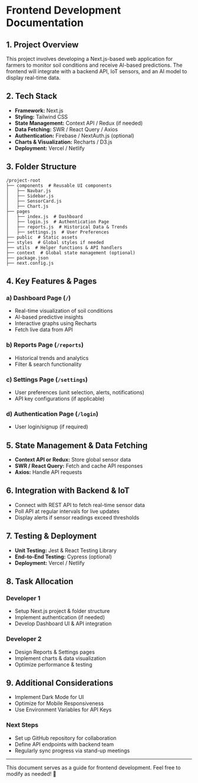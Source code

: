 # Frontend Development Documentation

## 1. Project Overview
This project involves developing a Next.js-based web application for farmers to monitor soil conditions and receive AI-based predictions. The frontend will integrate with a backend API, IoT sensors, and an AI model to display real-time data.

## 2. Tech Stack
- **Framework:** Next.js
- **Styling:** Tailwind CSS
- **State Management:** Context API / Redux (if needed)
- **Data Fetching:** SWR / React Query / Axios
- **Authentication:** Firebase / NextAuth.js (optional)
- **Charts & Visualization:** Recharts / D3.js
- **Deployment:** Vercel / Netlify

## 3. Folder Structure
```
/project-root
├── components  # Reusable UI components
│   ├── Navbar.js
│   ├── Sidebar.js
│   ├── SensorCard.js
│   ├── Chart.js
├── pages
│   ├── index.js  # Dashboard
│   ├── login.js  # Authentication Page
│   ├── reports.js  # Historical Data & Trends
│   ├── settings.js  # User Preferences
├── public  # Static assets
├── styles  # Global styles if needed
├── utils  # Helper functions & API handlers
├── context  # Global state management (optional)
├── package.json
├── next.config.js
```

## 4. Key Features & Pages
### a) Dashboard Page (`/`)
- Real-time visualization of soil conditions
- AI-based predictive insights
- Interactive graphs using Recharts
- Fetch live data from API

### b) Reports Page (`/reports`)
- Historical trends and analytics
- Filter & search functionality

### c) Settings Page (`/settings`)
- User preferences (unit selection, alerts, notifications)
- API key configurations (if applicable)

### d) Authentication Page (`/login`)
- User login/signup (if required)

## 5. State Management & Data Fetching
- **Context API or Redux:** Store global sensor data
- **SWR / React Query:** Fetch and cache API responses
- **Axios:** Handle API requests

## 6. Integration with Backend & IoT
- Connect with REST API to fetch real-time sensor data
- Poll API at regular intervals for live updates
- Display alerts if sensor readings exceed thresholds

## 7. Testing & Deployment
- **Unit Testing:** Jest & React Testing Library
- **End-to-End Testing:** Cypress (optional)
- **Deployment:** Vercel / Netlify

## 8. Task Allocation
### Developer 1
- Setup Next.js project & folder structure
- Implement authentication (if needed)
- Develop Dashboard UI & API integration

### Developer 2
- Design Reports & Settings pages
- Implement charts & data visualization
- Optimize performance & testing

## 9. Additional Considerations
- Implement Dark Mode for UI
- Optimize for Mobile Responsiveness
- Use Environment Variables for API Keys

### Next Steps
- Set up GitHub repository for collaboration
- Define API endpoints with backend team
- Regularly sync progress via stand-up meetings

---
This document serves as a guide for frontend development. Feel free to modify as needed! 🚀

